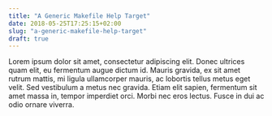 ```yaml
---
title: "A Generic Makefile Help Target"
date: 2018-05-25T17:25:15+02:00
slug: "a-generic-makefile-help-target"
draft: true
---
```


Lorem ipsum dolor sit amet, consectetur adipiscing elit. Donec ultrices quam
elit, eu fermentum augue dictum id. Mauris gravida, ex sit amet rutrum mattis,
mi ligula ullamcorper mauris, ac lobortis tellus metus eget velit. Sed
vestibulum a metus nec gravida. Etiam elit sapien, fermentum sit amet massa in,
tempor imperdiet orci. Morbi nec eros lectus. Fusce in dui ac odio ornare
viverra.
